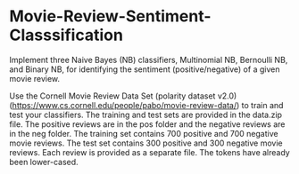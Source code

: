 # Movie-Review-Sentiment-Classsification
Implement three Naive Bayes (NB) classifiers, Multinomial NB, Bernoulli NB, and Binary NB, for identifying the sentiment (positive/negative) of a given movie review.

Use the Cornell Movie Review Data Set (polarity dataset v2.0)(https://www.cs.cornell.edu/people/pabo/movie-review-data/) to train and test your classifiers.
The training and test sets are provided in the data.zip file. The positive reviews are in the pos
folder and the negative reviews are in the neg folder. The training set contains 700 positive and
700 negative movie reviews. The test set contains 300 positive and 300 negative movie reviews.
Each review is provided as a separate file. The tokens have already been lower-cased.
